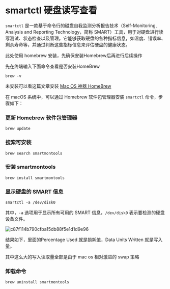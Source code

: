 # smartctl 硬盘读写查看

`smartctl` 是一款基于命令行的磁盘自我监测分析报告技术（Self-Monitoring, Analysis and Reporting Technology，简称 SMART）工具，用于对硬盘进行读写测试、状态检查以及管理。它能够获取硬盘的各种指标信息，如温度、错误率、剩余寿命等，并通过判断这些指标信息来评估硬盘的健康状态。

此处使用 homebrew 安装，先确保安装Homebrew后再进行后续操作

先在终端输入下面命令查看是否安装HomeBrew 

```
brew -v
```

未安装可以看这篇文章安装 [Mac OS 神器 HomeBrew](https://blog.hhdxw.top/archives/242) 

在 macOS 系统中，可以通过 Homebrew 软件包管理器安装 `smartctl` 命令，步骤如下：

### 更新 Homebrew 软件包管理器

```shell
brew update
```

### 搜索可安装

```
brew search smartmontools
```

### 安装 smartmontools

```shell
brew install smartmontools
```

### 显示硬盘的 SMART 信息

```shell
smartctl -a /dev/disk0
```

其中，`-a` 选项用于显示所有可用的 SMART 信息，`/dev/disk0` 表示要检测的硬盘设备文件。

![c87f114b790cfba15db88f5e1d1d9e96](https://yovinchen-1308133012.cos.ap-beijing.myqcloud.com/c87f114b790cfba15db88f5e1d1d9e96.png)

结果如下，里面的Percentage Used 就是损耗值，Data Units Written 就是写入量。

其中这么大的写入读取量全部是由于 mac os 相对激进的 swap 策略

### 卸载命令

```text
brew uninstall smartmontools 
```

